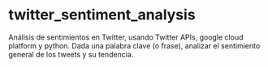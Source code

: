 # twitter_sentiment_analysis
Análisis de sentimientos en Twitter, usando Twitter APIs, google cloud platform y python.  Dada una palabra clave (o frase), analizar el sentimiento general de los tweets y su tendencia.
